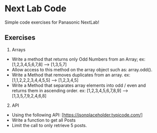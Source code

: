 # Next Lab Code
Simple code exercises for Panasonic NextLab!

## Exercises
1. Arrays
  * Write a method that returns only Odd Numbers from an Array;
    ex: [1,2,3,4,5,6,7,8] --> [1,3,5,7]
  * Allow access to this method on the array object such as: array.odd().
  * Write a Method that removes duplicates from an array.
    ex: [1,1,2,2,2,3,4,4,5,5] --> [1,2,3,4,5]
  * Write a Method that separates array elements into odd / even and returns them in ascending order.
    ex: [1,2,3,4,5,6,7,8,9] --> [1,3,5,7,9,2,4,6,8]

2. API
  * Using the following API: [https://jsonplaceholder.typicode.com/]
  * Write a function to get all Posts
  * Limit the call to only retrieve 5 posts.

